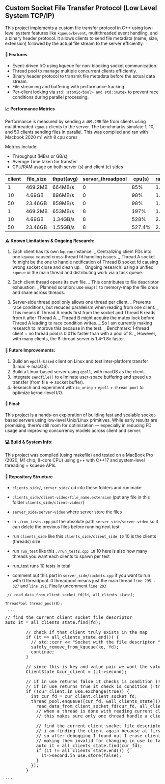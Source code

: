 ## Custom Socket File Transfer Protocol (Low Level System TCP/IP)

This project implements a custom file transfer protocol in C++ using low-level system features like `kqueue/kevent`, multithreaded event handling, and a binary header protocol.
It allows clients to send file metadata (name, size, extension) followed by the actual file stream to the server efficiently.

#### 🔧 Features

- Event-driven I/O using kqueue for non-blocking socket communication.
- Thread pool to manage multiple concurrent clients efficiently.
- Binary header protocol to transmit file metadata before the actual data stream.
- File streaming and buffering with performance tracking.
- Per-client locking via `std::atomic<bool> and std::mutex` to prevent race conditions during parallel processing.

#### 📈 Performance Metrics

Performance is measured by sending a `469.2MB` file from clients using multithreaded `kqueue` clients to the server.
The benchmarks simulate 1, 10, and 50 clients sending files in parallel.
This was compiled and ran with Macbook 2020 m1 with 8 cpu cores

Metrics include:

- Throughput (MB/s or GB/s)
- Average Time taken for transfer
- CPU/RAM usage on both server (s) and client (c) sides

| client | file_size | thput(avg) | server_threadpool | cpu(s) | ram(s) | cpu(c) | ram(c) | avg_time | min_time | max_time |
| ------ | --------- | ---------- | ----------------- | ------ | ------ | ------ | ------ | -------- | -------- | -------- |
| 1      | 469.2MB   | 664MB/s    | 0                 | 85%    | 1.1MB  | 35%    | 1.1MB  | 0.7062s  | 0.6604s  | 0.8689s  |
| 10     | 4.69GB    | 896MB/s    | 0                 | 98%    | 1.8MB  | 50%    | 1.7MB  | 5.1114s  | 4.2384s  | 5.7717s  |
| 50     | 23.46GB   | 859MB/s    | 0                 | 98%    | 1.8MB  | 51%    | 2.7MB  | 27.305s  | 24.788s  | 30.330s  |
| 1      | 469.2MB   | 653MB/s    | 8                 | 197%   | 1.5MB  | --     | 1.0MB  | 0.7177s  | 0.6723s  | 0.8212s  |
| 10     | 4.69GB    | 1.34GB/s   | 8                 | 528%   | 2.0MB  | 73.8%  | 1.7MB  | 3.4927s  | 3.2031s  | 4.0791s  |
| 50     | 23.46GB   | 1.55GB/s   | 8                 | 527.4% | 2.9MB  | 145.8% | 3.5MB  | 15.042s  | 13.942s  | 16.999s  |

#### ⚠️ Known Limitations & Ongoing Research:

1. Each client has its own `kqueue` instance.
   _ Centralizing client FDs into one `kqueue` caused cross-thread fd handling issues.
   _ Thread A socket fd might be the one to handle notification of Thread B socket fd causing wrong socket close and clean up.
   \_ Ongoing research: using a unified `kqueue` in the main thread and distributing work via a task queue.

2. Each client thread opens its own file.
   _ This contributes to file descriptor exhaustion.
   _ Planned solution: use `mmap()` to memory-map the file once and share across threads.

3. Server-side thread pool only allows one thread per client.
   _ Prevents race conditions, but reduces parallelism when reading from one client.
   _ This means if Thread A reads first from the socket and Thread B reads from it after Thread A.
   _ Thread B might acquire the mutex lock before Thread A leading to race condition writes.
   _ So I am currently making research to improve this because in the test.
   _ Benchmark: 1-thread client + no thread pool is 0.011s faster than with a pool of 8.
   _ However, with many clients, the 8-thread server is 1.4–1.8x faster.

#### 🧪 Future Improvements:

1. Build an `epoll-based` client on Linux and test inter-platform transfer (Linux → macOS).
2. Build a Linux-based server using `epoll`, with macOS as the client.
3. Integrate `sendfile()` to eliminate user-space buffering and speed up transfer (from file -> socket buffer).
4. Research and experiment with `io_uring` + `epoll` + `thread pool` to optimize kernel-level I/O.

#### 💬 Final:

This project is a hands-on exploration of building fast and scalable socket-based servers using low-level Unix/Linux primitives.
While early results are promising, there’s still room for optimization — especially in reducing FD usage and improving concurrency models across client and server.

#### 💻 Build & System Info:

This project was compiled (using makefile) and tested on a MacBook Pro (2020, M1 chip, 8-core CPU) using g++ with C++17 and system-level threading + kqueue APIs.

#### 🔗 Repository Structure

- `clients_side/`, `server_side/` cd into these folders and run make
- `clients_side/client-video/file_name.extension` (put any file in this folder `clients_side/client-video/`)
- `server_side/server-video` where server store the files
- in `./run_tests.cpp` put the absolute path `server_side/server-video` so it can delete the previous files before running next test

- run `clients_side` like this `clients_side/client_side 10` 10 is the clients (threads) size
- run `run_test` like this `./run_tests.cpp 10` 10 here is also how many threads you want each clients to spawn per test
- run_test runs 10 tests in total

- comment out this part in `server_side/sockets.cpp` if you want to run with 0 threadpool. 0 threadpool means just the main thread `line 295 - 327` and `line 191`. Finally uncomment `line 293`

` // read_data_from_client_socket_fd(fd, all_clients_state);`

`ThreadPool thread_pool(8);`

<pre> ```
// find the current client socket file descriptor
auto it = all_clients_state.find(fd);

        // check if that client truly exists in the map
        if (it == all_clients_state.end()) {
          // std::cerr << "Socket with the file descriptor " << fd << " not found in client states" << std::endl;
          safely_remove_from_kqueue(kq, fd);
          continue;
        }

        // since this is key and value pair we want the value which is ->second, ->first is the key
        ClientState &cur_client = (it->second);

        // if in_use returns false it checks is condition (!true)? Yeah (false satisfies !true)... it updates the value to true
        // if in_use returns true it check is condition (!true)? No (true does not satisfy !true)... it still updates the value to true
        if (!cur_client.in_use.exchange(true)) {
          int cur_fd = cur_client.client_socket_fd;
          thread_pool.enqueue([cur_fd, &all_clients_state]() {
            read_data_from_client_socket_fd(cur_fd, all_clients_state);
            // when a thread is done with reading current client it returns its in_use to false
            // this makes sure only one thread handle a client at a time

            // find the current client socket file descriptor
            // i am finding the client again because at first I was cleaning up the client in the threadpool (changed this logic)
            // so after debugging I found out I erase clients in read_data_from_client_socket_fd
            // making them invalid for changing in_use to false which is what I am fixing here for segfault
            auto it = all_clients_state.find(cur_fd);
            if (it != all_clients_state.end()) {
              it->second.in_use.store(false);
            }
          });
        }

``` </pre>
